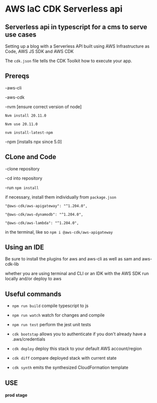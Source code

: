 # AWS IaC CDK Serverless api 
## Serverless api in typescript for a cms to serve use cases

Setting up a blog with a Serverless API built using AWS Infrastructure as Code, AWS JS SDK and AWS CDK

The `cdk.json` file tells the CDK Toolkit how to execute your app.

## Prereqs
-aws-cli

-aws-cdk 

-nvm [ensure correct version of node]

`Nvm install 20.11.0`

`Nvm use 20.11.0`

`nvm install-latest-npm`

-npm [installs npx since 5.0]


## CLone and Code
-clone repository 

-cd into repository 

-run `npm install` 

if necessary, install them individually from `package.json` 

`"@aws-cdk/aws-apigateway": "^1.204.0",`

`"@aws-cdk/aws-dynamodb": "^1.204.0",`

`"@aws-cdk/aws-lambda": "^1.204.0",`

in the terminal, like so
`npm i @aws-cdk/aws-apigateway`



## Using an IDE
Be sure to install the plugins for aws and aws-cli as well as sam and aws-cdk-lib

whether you are using terminal and CLI or an IDK with the AWS SDK
run locally and/or deploy to aws


## Useful commands

* `npm run build`   compile typescript to js
* `npm run watch`   watch for changes and compile
* `npm run test`    perform the jest unit tests

* `cdk bootstap` allows you to authenticate if you don't already have a .aws/credentials
* `cdk deploy`  deploy this stack to your default AWS account/region
* `cdk diff`    compare deployed stack with current state
* `cdk synth`   emits the synthesized CloudFormation template


## USE


####  prod stage




